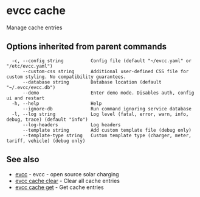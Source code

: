 # evcc cache

Manage cache entries

## Options inherited from parent commands

```
  -c, --config string          Config file (default "~/evcc.yaml" or "/etc/evcc.yaml")
      --custom-css string      Additional user-defined CSS file for custom styling. No compatibility guarantees.
      --database string        Database location (default "~/.evcc/evcc.db")
      --demo                   Enter demo mode. Disables auth, config ui and restart
  -h, --help                   Help
      --ignore-db              Run command ignoring service database
  -l, --log string             Log level (fatal, error, warn, info, debug, trace) (default "info")
      --log-headers            Log headers
      --template string        Add custom template file (debug only)
      --template-type string   Custom template type (charger, meter, tariff, vehicle) (debug only)
```

## See also

* [evcc](evcc.md)	 - evcc - open source solar charging
* [evcc cache clear](evcc_cache_clear.md)	 - Clear all cache entries
* [evcc cache get](evcc_cache_get.md)	 - Get cache entries


